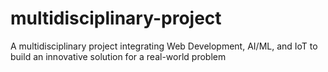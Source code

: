 # multidisciplinary-project
A multidisciplinary project integrating Web Development, AI/ML, and IoT to build an innovative solution for a real-world problem
